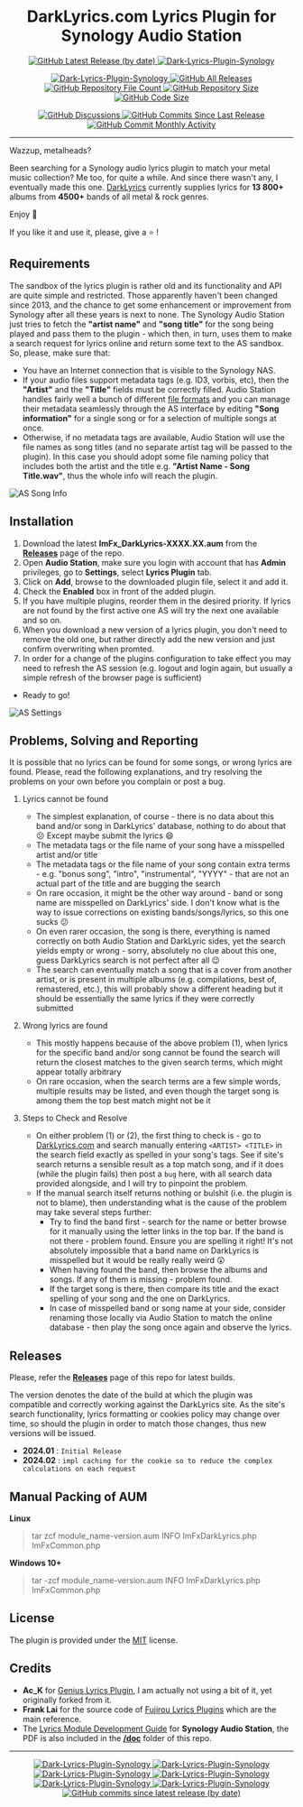 <h1 align="center">DarkLyrics.com Lyrics Plugin for Synology Audio Station</h1>

<p align="center">
    <a href="https://github.com/imfx77/Dark-Lyrics-Plugin-Synology/releases">
        <img src="https://img.shields.io/github/v/release/imfx77/Dark-Lyrics-Plugin-Synology?style=for-the-badge&color=brightgreen" alt="GitHub Latest Release (by date)" title="GitHub Latest Release (by date)">
    </a>
    <a href="https://github.com/imfx77/Dark-Lyrics-Plugin-Synology/blob/master/LICENSE" title="Read License">
        <img src="https://img.shields.io/github/license/imfx77/Dark-Lyrics-Plugin-Synology?style=for-the-badge" alt="Dark-Lyrics-Plugin-Synology">
    </a>
</p>
<p align="center">
    <a href="https://github.com/imfx77/Dark-Lyrics-Plugin-Synology/stargazers" title="View Stargazers">
        <img src="https://img.shields.io/github/stars/imfx77/Dark-Lyrics-Plugin-Synology?logo=github&style=for-the-badge&color=orange" alt="Dark-Lyrics-Plugin-Synology">
    </a>
    <a href="https://github.com/imfx77/Dark-Lyrics-Plugin-Synology/releases">
        <img src="https://img.shields.io/github/downloads/imfx77/Dark-Lyrics-Plugin-Synology/total?style=for-the-badge&color=orange" alt="GitHub All Releases" title="GitHub All Downloads">
    </a>
    <a href="https://github.com/imfx77/Dark-Lyrics-Plugin-Synology/releases">
        <img src="https://img.shields.io/github/directory-file-count/imfx77/Dark-Lyrics-Plugin-Synology?style=for-the-badge&color=orange" alt="GitHub Repository File Count" title="GitHub Repository File Count">
    </a>
    <a href="https://github.com/imfx77/Dark-Lyrics-Plugin-Synology/releases">
        <img src="https://img.shields.io/github/repo-size/imfx77/Dark-Lyrics-Plugin-Synology?style=for-the-badge&color=orange" alt="GitHub Repository Size" title="GitHub Repository Size">
    </a>
    <a href="https://github.com/imfx77/Dark-Lyrics-Plugin-Synology/releases">
        <img src="https://img.shields.io/github/languages/code-size/imfx77/Dark-Lyrics-Plugin-Synology?style=for-the-badge&color=orange" alt="GitHub Code Size" title="GitHub Code Size">
    </a>
</p>
<p align="center">
    <a href="https://github.com/imfx77/Dark-Lyrics-Plugin-Synology/discussions">
        <img src="https://img.shields.io/github/discussions/imfx77/Dark-Lyrics-Plugin-Synology?style=for-the-badge&color=blue" alt="GitHub Discussions" title="Read Discussions">
    </a>
    <a href="https://github.com/imfx77/Dark-Lyrics-Plugin-Synology/compare">
        <img src="https://img.shields.io/github/commits-since/imfx77/Dark-Lyrics-Plugin-Synology/latest?include_prereleases&style=for-the-badge&color=blue" alt="GitHub Commits Since Last Release" title="GitHub Commits Since Last Release">
    </a>
    <a href="https://github.com/imfx77/Dark-Lyrics-Plugin-Synology/compare">
        <img src="https://img.shields.io/github/commit-activity/m/imfx77/Dark-Lyrics-Plugin-Synology?style=for-the-badge&color=blue" alt="GitHub Commit Monthly Activity" title="GitHub Commit Monthly Activity">
    </a>
</p>

-------

Wazzup, metalheads?

Been searching for a Synology audio lyrics plugin to match your metal music collection?
Me too, for quite a while. And since there wasn't any, I eventually made this one.
[DarkLyrics](http://www.darklyrics.com/) currently supplies lyrics for **13 800+** albums from **4500+** bands of all metal & rock genres.

Enjoy 🤘

If you like it and use it, please, give a ⭐ !

Requirements
------------

The sandbox of the lyrics plugin is rather old and its functionality and API are quite simple and restricted. Those apparently haven't been changed since 2013, and the chance to get some enhancement or improvement from Synology after all these years is next to none. The Synology Audio Station just tries to fetch the **"artist name"** and **"song title"** for the song being played and pass them to the plugin - which then, in turn, uses them to make a search request for lyrics online and return some text to the AS sandbox.
So, please, make sure that:

* You have an Internet connection that is visible to the Synology NAS.
* If your audio files support metadata tags (e.g. ID3, vorbis, etc), then the **"Artist"** and the **"Title"** fields must be correctly filled. Audio Station handles fairly well a bunch of different [file formats](https://www.synology.com/en-nz/dsm/7.1/software_spec/audio_station) and you can manage their metadata seamlessly through the AS interface by editing **"Song information"** for a single song or for a selection of multiple songs at once.
* Otherwise, if no metadata tags are available, Audio Station will use the file names as song titles (and no separate artist tag will be passed to the plugin). In this case you should adopt some file naming policy that includes both the artist and the title e.g. **"Artist Name - Song Title.wav"**, thus the whole info will reach the plugin.

![AS Song Info](/assets/AS_SongInfo.png)

Installation
------------

1. Download the latest **ImFx_DarkLyrics-XXXX.XX.aum** from the [**Releases**](https://github.com/imfx77/Dark-Lyrics-Plugin-Synology/releases) page of the repo.
2. Open **Audio Station**, make sure you login with account that has **Admin** privileges, go to **Settings**, select **Lyrics Plugin** tab.
3. Click on **Add**, browse to the downloaded plugin file, select it and add it.
4. Check the **Enabled** box in front of the added plugin.
5. If you have multiple plugins, reorder them in the desired priority. If lyrics are not found by the first active one AS will try the next one available and so on.
6. When you download a new version of a lyrics plugin, you don't need to remove the old one, but rather directly add the new version and just confirm overwriting when promted.
7. In order for a change of the plugins configuration to take effect you may need to refresh the AS session (e.g. logout and login again, but usually a simple refresh of the browser page is sufficient)

* Ready to go!

![AS Settings](/assets/AS_Settings.png)

Problems, Solving and Reporting
-------------------------------

It is possible that no lyrics can be found for some songs, or wrong lyrics are found.
Please, read the following explanations, and try resolving the problems on your own before you complain or post a bug.

1. Lyrics cannot be found

   * The simplest explanation, of course - there is no data about this band and/or song in DarkLyrics' database, nothing to do about that 😕 Except maybe submit the lyrics 😄
   * The metadata tags or the file name of your song have a misspelled artist and/or title
   * The metadata tags or the file name of your song contain extra terms - e.g. "bonus song", "intro", "instrumental", "YYYY" - that are not an actual part of the title and are bugging the search
   * On rare occasion, it might be the other way around - band or song name are misspelled on DarkLyrics' side. I don't know what is the way to issue corrections on existing bands/songs/lyrics, so this one sucks 😕
   * On even rarer occasion, the song is there, everything is named correctly on both Audio Station and DarkLyric sides, yet the search yields empty or wrong - sorry, absolutely no clue about this one, guess DarkLyrics search is not perfect after all 😉
   * The search can eventually match a song that is a cover from another artist, or is present in multiple albums (e.g. compilations, best of, remastered, etc.), this will probably show a different heading but it should be essentially the same lyrics if they were correctly submitted
2. Wrong lyrics are found

   * This mostly happens because of the above problem (1), when lyrics for the specific band and/or song cannot be found the search will return the closest matches to the given search terms, which might appear totally arbitrary
   * On rare occasion, when the search terms are a few simple words, multiple results may be listed, and even though the target song is among them the top best match might not be it
3. Steps to Check and Resolve

   * On either problem (1) or (2), the first thing to check is - go to [DarkLyrics.com](http://www.darklyrics.com/) and search manually entering `<ARTIST> <TITLE>` in the search field exactly as spelled in your song's tags. See if site's search returns a sensible result as a top match song, and if it does (while the plugin fails) then post a `bug` here, with all search data provided alongside, and I will try to pinpoint the problem.
   * If the manual search itself returns nothing or bulshit (i.e. the plugin is not to blame), then understanding what is the cause of the problem may take several steps further:
     * Try to find the band first - search for the name or better browse for it manually using the letter links in the top bar. If the band is not there - problem found. Ensure you are spelling it right! It's not absolutely impossible that a band name on DarkLyrics is misspelled but it would be really really weird 😲
     * When having found the band, then browse the albums and songs. If any of them is missing - problem found.
     * If the target song is there, then compare its title and the exact spelling of your song and the one on DarkLyrics.
     * In case of misspelled band or song name at your side, consider renaming those locally via Audio Station to match the online database - then play the song once again and observe the lyrics.

Releases
--------

Please, refer the [**Releases**](https://github.com/imfx77/Dark-Lyrics-Plugin-Synology/releases) page of this repo for latest builds.

The version denotes the date of the build at which the plugin was compatible and correctly working against the DarkLyrics site.
As the site's search functionality, lyrics formatting or cookies policy may change over time, so should the plugin in order to match those changes, thus new versions will be issued.

* **2024.01** : `Initial Release`
* **2024.02** : `impl caching for the cookie so to reduce the complex calculations on each request`

Manual Packing of AUM
---------------------

**Linux**

> tar zcf module_name-version.aum INFO ImFxDarkLyrics.php ImFxCommon.php

**Windows 10+**

> tar -zcf module_name-version.aum INFO ImFxDarkLyrics.php ImFxCommon.php

License
-------

The plugin is provided under the [MIT](LICENSE) license.

Credits
-------

* **Ac_K** for [Genius Lyrics Plugin](https://github.com/AcK77/Genius-Lyrics-Plugin-Synology), I am actually not using a bit of it, yet originally forked from it.
* **Frank Lai** for the source code of [Fujirou Lyrics Plugins](https://github.com/franklai/synologylyric/tree/master/src) which are the main reference.
* The [Lyrics Module Development Guide](https://global.download.synology.com/download/Document/DeveloperGuide/AS_Guide.pdf) for **Synology Audio Station**, the PDF is also included in the [**/doc**](https://github.com/imfx77/Dark-Lyrics-Plugin-Synology/tree/master/doc) folder of this repo.

-------

<p align="center">
    <a href="https://github.com/imfx77/Dark-Lyrics-Plugin-Synology/stargazers" title="View Stargazers">
        <img src="https://img.shields.io/github/stars/imfx77/Dark-Lyrics-Plugin-Synology?logo=github&style=flat-square" alt="Dark-Lyrics-Plugin-Synology">
    </a>
    <a href="https://github.com/imfx77/Dark-Lyrics-Plugin-Synology/forks" title="See Forks">
        <img src="https://img.shields.io/github/forks/imfx77/Dark-Lyrics-Plugin-Synology?logo=github&style=flat-square" alt="Dark-Lyrics-Plugin-Synology">
    </a>
    <a href="https://github.com/imfx77/Dark-Lyrics-Plugin-Synology/blob/master/LICENSE" title="Read License">
        <img src="https://img.shields.io/github/license/imfx77/Dark-Lyrics-Plugin-Synology?style=flat-square" alt="Dark-Lyrics-Plugin-Synology">
    </a>
    <a href="https://github.com/imfx77/Dark-Lyrics-Plugin-Synology/issues" title="Open Issues">
        <img src="https://img.shields.io/github/issues-raw/imfx77/Dark-Lyrics-Plugin-Synology?style=flat-square" alt="Dark-Lyrics-Plugin-Synology">
    </a>
    <a href="https://github.com/imfx77/Dark-Lyrics-Plugin-Synology/issues?q=is%3Aissue+is%3Aclosed" title="Closed Issues">
        <img src="https://img.shields.io/github/issues-closed/imfx77/Dark-Lyrics-Plugin-Synology?style=flat-square" alt="Dark-Lyrics-Plugin-Synology">
    </a>
    <a href="https://github.com/imfx77/Dark-Lyrics-Plugin-Synology/discussions" title="Read Discussions">
        <img src="https://img.shields.io/github/discussions/imfx77/Dark-Lyrics-Plugin-Synology?style=flat-square" alt="Dark-Lyrics-Plugin-Synology">
    </a>
    <a href="https://github.com/imfx77/Dark-Lyrics-Plugin-Synology/compare/" title="Latest Commits">
        <img alt="GitHub commits since latest release (by date)" src="https://img.shields.io/github/commits-since/imfx77/Dark-Lyrics-Plugin-Synology/latest?style=flat-square">
    </a>
</p>

